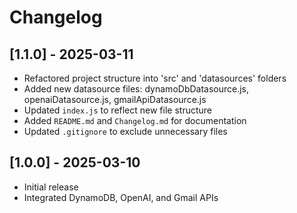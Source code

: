 # Changelog

## [1.1.0] - 2025-03-11
- Refactored project structure into 'src' and 'datasources' folders
- Added new datasource files: dynamoDbDatasource.js, openaiDatasource.js, gmailApiDatasource.js
- Updated `index.js` to reflect new file structure
- Added `README.md` and `Changelog.md` for documentation
- Updated `.gitignore` to exclude unnecessary files

## [1.0.0] - 2025-03-10
- Initial release
- Integrated DynamoDB, OpenAI, and Gmail APIs
